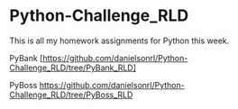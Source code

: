 # Python-Challenge_RLD
This is all my homework assignments for Python this week.

PyBank
[https://github.com/danielsonrl/Python-Challenge_RLD/tree/PyBank_RLD]

PyBoss
https://github.com/danielsonrl/Python-Challenge_RLD/tree/PyBoss_RLD

